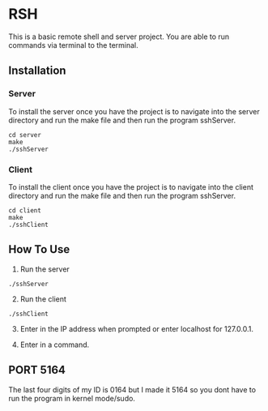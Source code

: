 # RSH

This is a basic remote shell and server project. You are able to run commands via terminal to the terminal.

## Installation

### Server

To install the server once you have the project is to navigate into the server directory and run the make file and then run
the program sshServer.

```
cd server
make
./sshServer
```

### Client

To install the client once you have the project is to navigate into the client directory and run the make file and then run
the program sshServer.

```
cd client
make
./sshClient
```

## How To Use

1. Run the server

```
./sshServer
```

2. Run the client

```
./sshClient
```

3. Enter in the IP address when prompted or enter localhost for 127.0.0.1.

4. Enter in a command.


## PORT 5164
The last four digits of my ID is 0164 but I made it 5164 so you dont have to run the program in kernel mode/sudo.

